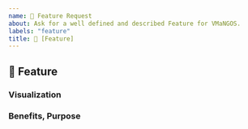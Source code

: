 ```yaml
---
name: 🚀 Feature Request
about: Ask for a well defined and described Feature for VMaNGOS.
labels: "feature"
title: 🚀 [Feature] 
---
```

<!--
Visit our Discord to engage directly with the developers of VMaNGOS.

Discord: https://discord.gg/x9a2jt7
-->
## 🚀 Feature
<!-- Describe the Feature. -->

### Visualization
<!-- Attach Screenshots and Drawings. Use https://draw.io -->

### Benefits, Purpose
<!-- Specify why this feature should be added and what benefits it holds to VMaNGOS. -->
